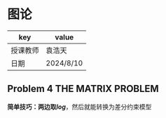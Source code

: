 # 图论

| key | value |
| --- | --- |
| 授课教师 | 袁浩天 |
| 日期 | 2024/8/10 |



## Problem 4 THE MATRIX PROBLEM
**简单技巧：两边取$log$**，然后就能转换为差分约束模型


